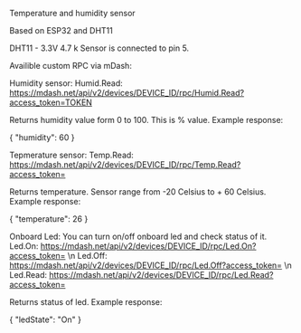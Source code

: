 Temperature and humidity sensor

Based on ESP32 and DHT11

DHT11 - 3.3V 4.7 k
Sensor is connected to pin 5.

Availible custom RPC via mDash:

Humidity sensor:
Humid.Read: https://mdash.net/api/v2/devices/DEVICE_ID/rpc/Humid.Read?access_token=TOKEN

Returns humidity value form 0 to 100. This is % value.
Example response:

{
  "humidity": 60
}

Tepmerature sensor:
Temp.Read: https://mdash.net/api/v2/devices/DEVICE_ID/rpc/Temp.Read?access_token=

Returns temperature. Sensor range from -20 Celsius to + 60 Celsius. 
Example response:

{
  "temperature": 26
}

Onboard Led:
You can turn on/off onboard led and check status of it.
Led.On: https://mdash.net/api/v2/devices/DEVICE_ID/rpc/Led.On?access_token= \n
Led.Off: https://mdash.net/api/v2/devices/DEVICE_ID/rpc/Led.Off?access_token= \n
Led.Read: https://mdash.net/api/v2/devices/DEVICE_ID/rpc/Led.Read?access_token=

Returns status of led.
Example response:

{
  "ledState": "On"
}
